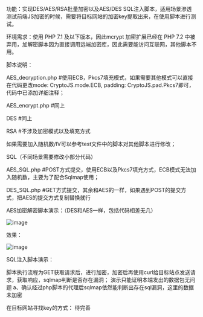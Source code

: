 功能：实现DES/AES/RSA批量加密以及AES/DES SQL注入脚本，适用场景渗透测试前端JS加密的时候，需要将目标网站的加密key提取出来，在使用脚本进行测试。

环境需求：使用 PHP 7.1 及以下版本，因此mcrypt 加密扩展已经在 PHP 7.2 中被弃用，加解密脚本因为直接调用远端加密库，因此需要能访问互联网，其他脚本不用。

脚本说明：

AES_decryption.php  #使用ECB，Pkcs7填充模式，如果需要其他模式可以直接在代码更改mode: CryptoJS.mode.ECB, padding: CryptoJS.pad.Pkcs7即可，代码中已添加详细注释；

AES_encrypt.php     #同上

DES                 #同上

RSA                 #不涉及加密模式以及填充方式

如果需要加入随机数/IV可以参考test文件中的脚本对其他脚本进行修改；


SQL（不同场景需要修改小部分代码）

AES_SQL.php         #POST方式提交，使用ECB以及Pkcs7填充方式，ECB模式无法加入随机数，主要为了配合Sqlmap使用；

DES_SQL.php         #GET方式提交，其余和AES的一样，如果遇到POST的提交方式，把AES的提交方式复制替换就行


AES加密解密脚本演示：（DES和AES一样，包括代码相差无几）


![image](https://user-images.githubusercontent.com/56350031/229034928-fc6c4814-8bce-4358-b387-eb54766dd03f.png)


效果：


![image](https://user-images.githubusercontent.com/56350031/229035051-bdeac323-37ff-4cb3-ac29-6ee98a55fe70.png)

SQL注入脚本演示：

脚本执行流程为GET获取请求后，进行加密，加密后再使用curl给目标站点发送请求，获取响应，sqlmap判断是否存在漏洞；
演示只能证明本端发出的数据包无问题
a、确认经过php脚本的代理后sqlmap依然能判断出存在sql漏洞，这里的数据未加密


在目标网站寻找key的方式：
待完善
